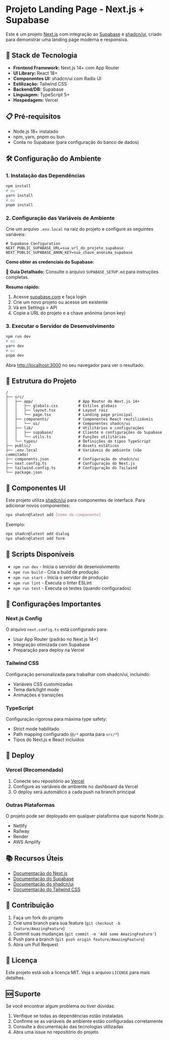 # Projeto Landing Page - Next.js + Supabase

Este é um projeto [Next.js](https://nextjs.org) com integração ao [Supabase](https://supabase.com) e [shadcn/ui](https://ui.shadcn.com), criado para demonstrar uma landing page moderna e responsiva.

## 🚀 Stack de Tecnologia

- **Frontend Framework:** Next.js 14+ com App Router
- **UI Library:** React 18+
- **Componentes UI:** shadcn/ui com Radix UI
- **Estilização:** Tailwind CSS
- **Backend/DB:** Supabase
- **Linguagem:** TypeScript 5+
- **Hospedagem:** Vercel

## 📋 Pré-requisitos

- Node.js 18+ instalado
- npm, yarn, pnpm ou bun
- Conta no Supabase (para configuração do banco de dados)

## 🛠️ Configuração do Ambiente

### 1. Instalação das Dependências

```bash
npm install
# ou
yarn install
# ou
pnpm install
```

### 2. Configuração das Variáveis de Ambiente

Crie um arquivo `.env.local` na raiz do projeto e configure as seguintes variáveis:

```env
# Supabase Configuration
NEXT_PUBLIC_SUPABASE_URL=sua_url_do_projeto_supabase
NEXT_PUBLIC_SUPABASE_ANON_KEY=sua_chave_anonima_supabase
```

**Como obter as credenciais do Supabase:**

📖 **Guia Detalhado:** Consulte o arquivo `SUPABASE_SETUP.md` para instruções completas.

**Resumo rápido:**
1. Acesse [supabase.com](https://supabase.com) e faça login
2. Crie um novo projeto ou acesse um existente
3. Vá em Settings > API
4. Copie a URL do projeto e a chave anônima (anon key)

### 3. Executar o Servidor de Desenvolvimento

```bash
npm run dev
# ou
yarn dev
# ou
pnpm dev
```

Abra [http://localhost:3000](http://localhost:3000) no seu navegador para ver o resultado.

## 📁 Estrutura do Projeto

```
/
├── src/
│   ├── app/                    # App Router do Next.js 14+
│   │   ├── globals.css         # Estilos globais
│   │   ├── layout.tsx          # Layout raiz
│   │   └── page.tsx            # Landing page principal
│   ├── components/             # Componentes React reutilizáveis
│   │   └── ui/                 # Componentes shadcn/ui
│   ├── lib/                    # Utilitários e configurações
│   │   ├── supabase/           # Cliente e configurações do Supabase
│   │   └── utils.ts            # Funções utilitárias
│   └── types/                  # Definições de tipos TypeScript
├── public/                     # Assets estáticos
├── .env.local                  # Variáveis de ambiente (não commitado)
├── components.json             # Configuração do shadcn/ui
├── next.config.ts              # Configuração do Next.js
├── tailwind.config.ts          # Configuração do Tailwind
└── package.json
```

## 🎨 Componentes UI

Este projeto utiliza [shadcn/ui](https://ui.shadcn.com) para componentes de interface. Para adicionar novos componentes:

```bash
npx shadcn@latest add [nome-do-componente]
```

Exemplo:
```bash
npx shadcn@latest add dialog
npx shadcn@latest add form
```

## 🧪 Scripts Disponíveis

- `npm run dev` - Inicia o servidor de desenvolvimento
- `npm run build` - Cria a build de produção
- `npm run start` - Inicia o servidor de produção
- `npm run lint` - Executa o linter ESLint
- `npm run test` - Executa os testes (quando configurados)

## 🔧 Configurações Importantes

### Next.js Config
O arquivo `next.config.ts` está configurado para:
- Usar App Router (padrão no Next.js 14+)
- Integração otimizada com Supabase
- Preparação para deploy na Vercel

### Tailwind CSS
Configuração personalizada para trabalhar com shadcn/ui, incluindo:
- Variáveis CSS customizadas
- Tema dark/light mode
- Animações e transições

### TypeScript
Configuração rigorosa para máxima type safety:
- Strict mode habilitado
- Path mapping configurado (`@/*` aponta para `src/*`)
- Tipos do Next.js e React incluídos

## 🚀 Deploy

### Vercel (Recomendado)

1. Conecte seu repositório ao [Vercel](https://vercel.com)
2. Configure as variáveis de ambiente no dashboard da Vercel
3. O deploy será automático a cada push na branch principal

### Outras Plataformas

O projeto pode ser deployado em qualquer plataforma que suporte Node.js:
- Netlify
- Railway
- Render
- AWS Amplify

## 📚 Recursos Úteis

- [Documentação do Next.js](https://nextjs.org/docs)
- [Documentação do Supabase](https://supabase.com/docs)
- [Documentação do shadcn/ui](https://ui.shadcn.com)
- [Documentação do Tailwind CSS](https://tailwindcss.com/docs)

## 🤝 Contribuição

1. Faça um fork do projeto
2. Crie uma branch para sua feature (`git checkout -b feature/AmazingFeature`)
3. Commit suas mudanças (`git commit -m 'Add some AmazingFeature'`)
4. Push para a branch (`git push origin feature/AmazingFeature`)
5. Abra um Pull Request

## 📄 Licença

Este projeto está sob a licença MIT. Veja o arquivo `LICENSE` para mais detalhes.

## 🆘 Suporte

Se você encontrar algum problema ou tiver dúvidas:

1. Verifique se todas as dependências estão instaladas
2. Confirme se as variáveis de ambiente estão configuradas corretamente
3. Consulte a documentação das tecnologias utilizadas
4. Abra uma issue no repositório do projeto
